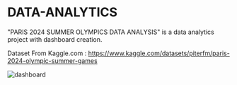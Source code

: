 # DATA-ANALYTICS
"PARIS 2024 SUMMER OLYMPICS DATA ANALYSIS"  is a data analytics project with dashboard creation.

Dataset From Kaggle.com :  https://www.kaggle.com/datasets/piterfm/paris-2024-olympic-summer-games



![dashboard](https://github.com/user-attachments/assets/fd87eaa8-3502-46f8-87e4-4a716409fbbe)

